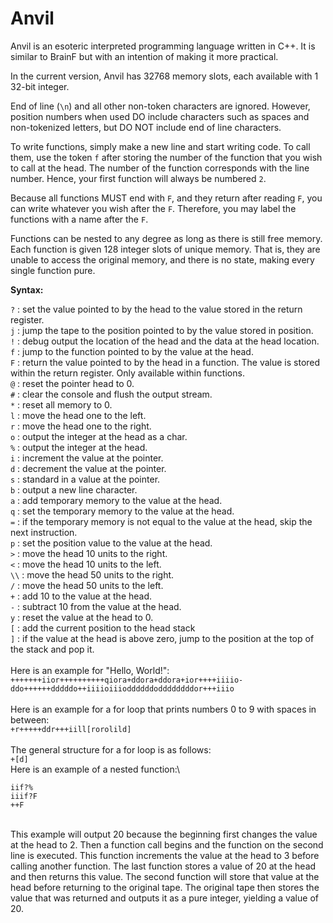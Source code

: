 # Anvil

Anvil is an esoteric interpreted programming language written in C++. It is similar to BrainF but with an intention of making it more practical.

In the current version, Anvil has 32768 memory slots, each available with 1 32-bit integer.

End of line (```\n```) and all other non-token characters are ignored. However, position numbers when used DO include characters such as spaces and non-tokenized letters, but DO NOT include end of line characters.

To write functions, simply make a new line and start writing code. To call them, use the token ```f``` after storing the number of the function that you wish to call at the head. The number of the function corresponds with the line number. Hence, your first function will always be numbered ```2```.

Because all functions MUST end with ```F```, and they return after reading ```F```, you can write whatever you wish after the ```F```. Therefore, you may label the functions with a name after the ```F```.

Functions can be nested to any degree as long as there is still free memory. Each function is given 128 integer slots of unique memory. That is, they are unable to access the original memory, and there is no state, making every single function pure.

**Syntax:**

```?``` : set the value pointed to by the head to the value stored in the return register.\
```j``` : jump the tape to the position pointed to by the value stored in position.\
```!``` : debug output the location of the head and the data at the head location.\
```f``` : jump to the function pointed to by the value at the head.\
```F``` : return the value pointed to by the head in a function. The value is stored within the return register. Only available within functions.\
```@``` : reset the pointer head to 0.\
```#``` : clear the console and flush the output stream.\
```*``` : reset all memory to 0.\
```l``` : move the head one to the left.\
```r``` : move the head one to the right.\
```o``` : output the integer at the head as a char.\
```%``` : output the integer at the head.\
```i``` : increment the value at the pointer.\
```d``` : decrement the value at the pointer.\
```s``` : standard in a value at the pointer.\
```b``` : output a new line character.\
```a``` : add temporary memory to the value at the head.\
```q``` : set the temporary memory to the value at the head.\
```=``` : if the temporary memory is not equal to the value at the head, skip the next instruction.\
```p``` : set the position value to the value at the head.\
```>``` : move the head 10 units to the right.\
```<``` : move the head 10 units to the left.\
```\\``` : move the head 50 units to the right.\
```/``` : move the head 50 units to the left.\
```+``` : add 10 to the value at the head.\
```-``` : subtract 10 from the value at the head.\
```y``` : reset the value at the head to 0.\
```[``` : add the current position to the head stack\
```]``` : if the value at the head is above zero, jump to the position at the top of the stack and pop it.\
\
Here is an example for "Hello, World!":\
```+++++++iior++++++++++qiora+ddora+ddora+ior++++iiiio-ddo++++++dddddo++iiiioiiioddddddoddddddddor+++iiio```\
\
Here is an example for a for loop that prints numbers 0 to 9 with spaces in between:\
```+r+++++ddr+++iill[rorolild]```\
\
The general structure for a for loop is as follows:\
```+[d]```\
Here is an example of a nested function:\
```
iif?%
iiif?F
++F
```
\
This example will output 20 because the beginning first changes the value at the head to 2. Then a function call begins and the function on the second line is executed. This function increments the value at the head to 3 before calling another function. The last function stores a value of 20 at the head and then returns this value. The second function will store that value at the head before returning to the original tape. The original tape then stores the value that was returned and outputs it as a pure integer, yielding a value of 20.